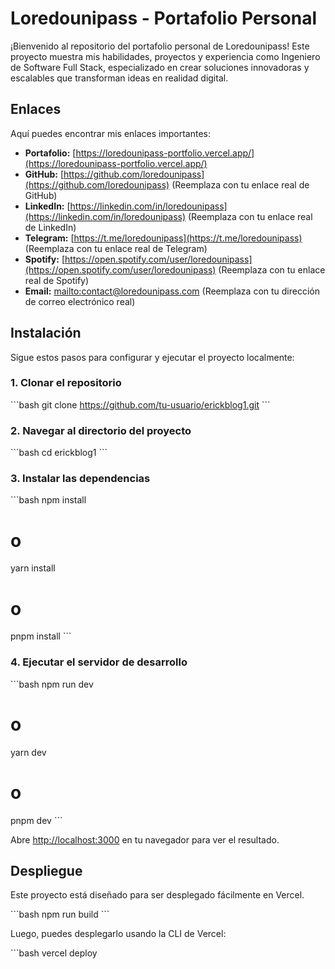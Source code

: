 # Loredounipass - Portafolio Personal

¡Bienvenido al repositorio del portafolio personal de Loredounipass! Este proyecto muestra mis habilidades, proyectos y experiencia como Ingeniero de Software Full Stack, especializado en crear soluciones innovadoras y escalables que transforman ideas en realidad digital.

## Enlaces

Aquí puedes encontrar mis enlaces importantes:

*   **Portafolio:** [https://loredounipass-portfolio.vercel.app/](https://loredounipass-portfolio.vercel.app/)
*   **GitHub:** [https://github.com/loredounipass](https://github.com/loredounipass) (Reemplaza con tu enlace real de GitHub)
*   **LinkedIn:** [https://linkedin.com/in/loredounipass](https://linkedin.com/in/loredounipass) (Reemplaza con tu enlace real de LinkedIn)
*   **Telegram:** [https://t.me/loredounipass](https://t.me/loredounipass) (Reemplaza con tu enlace real de Telegram)
*   **Spotify:** [https://open.spotify.com/user/loredounipass](https://open.spotify.com/user/loredounipass) (Reemplaza con tu enlace real de Spotify)
*   **Email:** [mailto:contact@loredounipass.com](mailto:contact@loredounipass.com) (Reemplaza con tu dirección de correo electrónico real)

## Instalación

Sigue estos pasos para configurar y ejecutar el proyecto localmente:

### 1. Clonar el repositorio

\`\`\`bash
git clone https://github.com/tu-usuario/erickblog1.git
\`\`\`

### 2. Navegar al directorio del proyecto

\`\`\`bash
cd erickblog1
\`\`\`

### 3. Instalar las dependencias

\`\`\`bash
npm install
# o
yarn install
# o
pnpm install
\`\`\`

### 4. Ejecutar el servidor de desarrollo

\`\`\`bash
npm run dev
# o
yarn dev
# o
pnpm dev
\`\`\`

Abre [http://localhost:3000](http://localhost:3000) en tu navegador para ver el resultado.

## Despliegue

Este proyecto está diseñado para ser desplegado fácilmente en Vercel.

\`\`\`bash
npm run build
\`\`\`

Luego, puedes desplegarlo usando la CLI de Vercel:

\`\`\`bash
vercel deploy
